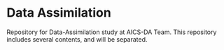 Data Assimilation
=================

Repository for Data-Assimilation study at AICS-DA Team.
This repository includes several contents, and will be separated.
